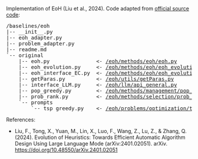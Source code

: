 Implementation of EoH (Liu et al., 2024). Code adapted from [official source code](https://github.com/FeiLiu36/EoH/tree/d7c5a69f4f6b70b475c5ef942f9c72675fe9ac71/eoh/src/eoh/):

<pre>
/baselines/eoh
|-- __init__.py
|-- eoh_adapter.py
|-- problem_adapter.py
|-- readme.md
`-- original
    |-- eoh.py               <- <a href="https://github.com/FeiLiu36/EoH/tree/d7c5a69f4f6b70b475c5ef942f9c72675fe9ac71/eoh/src/eoh/methods/eoh/eoh.py">/eoh/methods/eoh/eoh.py</a>
    |-- eoh_evolution.py     <- <a href="https://github.com/FeiLiu36/EoH/tree/d7c5a69f4f6b70b475c5ef942f9c72675fe9ac71/eoh/src/eoh/methods/eoh/eoh_evolution.py">/eoh/methods/eoh/eoh_evolution.py</a>
    |-- eoh_interface_EC.py  <- <a href="https://github.com/FeiLiu36/EoH/tree/d7c5a69f4f6b70b475c5ef942f9c72675fe9ac71/eoh/src/eoh/methods/eoh/eoh_evolution.py">/eoh/methods/eoh/eoh_evolution.py</a>
    |-- getParas.py          <- <a href="https://github.com/FeiLiu36/EoH/blob/d7c5a69f4f6b70b475c5ef942f9c72675fe9ac71/eoh/src/eoh/utils/getParas.py">/eoh/utils/getParas.py</a>
    |-- interface_LLM.py     <- <a href="https://github.com/FeiLiu36/EoH/blob/d7c5a69f4f6b70b475c5ef942f9c72675fe9ac71/eoh/src/eoh/llm/api_general.py">/eoh/llm/api_general.py</a>
    |-- pop_greedy.py        <- <a href="https://github.com/FeiLiu36/EoH/blob/d7c5a69f4f6b70b475c5ef942f9c72675fe9ac71/eoh/src/eoh/methods/management/pop_greedy.py">/eoh/methods/management/pop_greedy.py</a>
    |-- prob_rank.py         <- <a href="https://github.com/FeiLiu36/EoH/blob/d7c5a69f4f6b70b475c5ef942f9c72675fe9ac71/eoh/src/eoh/methods/selection/prob_rank.py">/eoh/methods/selection/prob_rank.py</a>
    `-- prompts
        `-- tsp_greedy.py    <- <a href="https://github.com/FeiLiu36/EoH/blob/d7c5a69f4f6b70b475c5ef942f9c72675fe9ac71/eoh/src/eoh/problems/optimization/tsp_greedy/prompts.py">/eoh/problems/optimization/tsp_greedy/prompts.py</a>
</pre>

References:
- Liu, F., Tong, X., Yuan, M., Lin, X., Luo, F., Wang, Z., Lu, Z., & Zhang, Q. (2024). Evolution of Heuristics: Towards Efficient Automatic Algorithm Design Using Large Language Mode (arXiv:2401.02051). arXiv. https://doi.org/10.48550/arXiv.2401.02051
